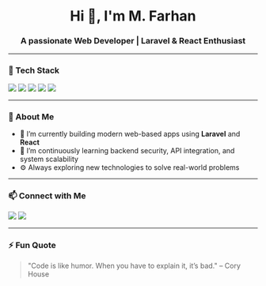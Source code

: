 <h1 align="center">Hi 👋, I'm M. Farhan</h1>
<h3 align="center">A passionate Web Developer | Laravel & React Enthusiast</h3>

---

### 🧰 Tech Stack
<p align="left">
  <img src="https://img.shields.io/badge/Laravel-F72C1F?style=for-the-badge&logo=laravel&logoColor=white" />
  <img src="https://img.shields.io/badge/React-20232A?style=for-the-badge&logo=react&logoColor=61DAFB" />
  <img src="https://img.shields.io/badge/MySQL-00758F?style=for-the-badge&logo=mysql&logoColor=white" />
  <img src="https://img.shields.io/badge/TailwindCSS-38B2AC?style=for-the-badge&logo=tailwind-css&logoColor=white" />
  <img src="https://img.shields.io/badge/PHP-777BB4?style=for-the-badge&logo=php&logoColor=white" />
</p>

---

### 🚀 About Me
- 🔭 I’m currently building modern web-based apps using **Laravel** and **React**
- 🌱 I’m continuously learning backend security, API integration, and system scalability
- ⚙️ Always exploring new technologies to solve real-world problems

---

### 📫 Connect with Me
<p>
  <a href="mailto:mf80752@gmail.com"><img src="https://img.shields.io/badge/Email-D14836?style=for-the-badge&logo=gmail&logoColor=white"/></a>
  <a href="https://www.linkedin.com/in/m-farhan-id/"><img src="https://img.shields.io/badge/LinkedIn-0077B5?style=for-the-badge&logo=linkedin&logoColor=white"/></a>
</p>

---

### ⚡ Fun Quote
> "Code is like humor. When you have to explain it, it’s bad." – Cory House
